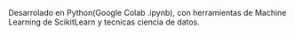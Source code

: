Desarrolado en Python(Google Colab .ipynb), con herramientas de Machine Learning de ScikitLearn y tecnicas ciencia de datos.
